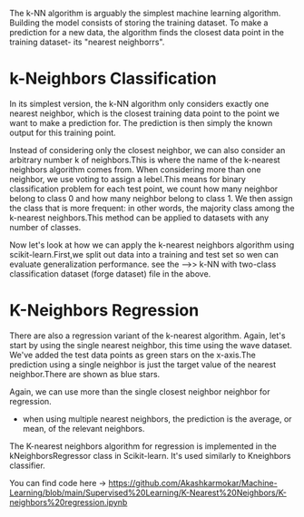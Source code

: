 The k-NN algorithm is arguably the simplest machine learning algorithm. Building the model consists of storing the training dataset. To make a prediction for a new data, the algorithm finds the closest data point in the training dataset- its "nearest neighborrs".

# k-Neighbors Classification
In its simplest version, the k-NN algorithm only considers exactly one nearest neighbor, which is the  closest training data point to the point we want to make a prediction for. The prediction is then simply the known output for this training point.

Instead of considering only the closest neighbor, we can also consider an arbitrary number k of neighbors.This is where the name of the k-nearest neighbors algorithm comes from. When considering more than one neighbor, we use voting to assign a lebel.This means for binary classification problem for each test point, we count how many neighbor belong to class 0 and how many neighbor belong to class 1. We then assign the class that is more frequent: in other words, the majority class among the k-nearest neighbors.This method can be applied to datasets with any number of classes.

Now let's look at how we can apply the k-nearest neighbors algorithm using scikit-learn.First,we split out data into a training and test set so wen can evaluate generalization performance.
see the -->>     k-NN with two-class classification dataset (forge dataset) file in the above.




# K-Neighbors Regression

There are also a regression variant of the k-nearest algorithm. Again, let's start by using the single nearest neighbor, this time using the
wave dataset. We've added the test data points as green stars on the x-axis.The prediction using a single neighbor is just the target value of
the nearest neighbor.There are shown as blue stars.

Again, we can use more than the single closest neighbor neighbor for regression.
* when using multiple nearest neighbors, the prediction is the average, or mean, of the relevant neighbors.


The K-nearest neighbors algorithm for regression is implemented in the kNeighborsRegressor class in Scikit-learn. It's used similarly to Kneighbors classifier.

You can find code here -> https://github.com/Akashkarmokar/Machine-Learning/blob/main/Supervised%20Learning/K-Nearest%20Neighbors/K-neighbors%20regression.ipynb


